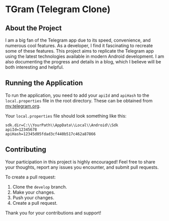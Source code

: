 # TGram (Telegram Clone)

## About the Project

I am a big fan of the Telegram app due to its speed, convenience, and numerous cool features. As a developer, I find it fascinating to recreate some of these features. This project aims to replicate the Telegram app using the latest technologies available in modern Android development. I am also documenting the progress and details in a blog, which I believe will be both interesting and helpful.

## Running the Application

To run the application, you need to add your `apiId` and `apiHash` to the `local.properties` file in the root directory. These can be obtained from [my.telegram.org](https://my.telegram.org).

Your `local.properties` file should look something like this:

```
sdk.dir=C:\\YourPath\\AppData\\Local\\Android\\Sdk
apiId=12345678
apiHash=12345d05fdad3cf440b517c462a87866
```
 
## Contributing

Your participation in this project is highly encouraged! Feel free to share your thoughts, report any issues you encounter, and submit pull requests. 

To create a pull request:
1. Clone the `develop` branch.
2. Make your changes.
3. Push your changes.
4. Create a pull request.

Thank you for your contributions and support!
